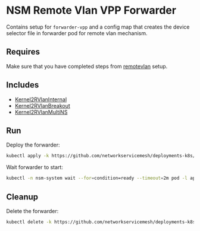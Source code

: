 # NSM Remote Vlan VPP Forwarder

Contains setup for `forwarder-vpp` and a config map that creates the device selector file in forwarder pod for remote vlan mechanism.

## Requires

Make sure that you have completed steps from [remotevlan](../../remotevlan) setup.

## Includes

- [Kernel2RVlanInternal](../../use-cases/Kernel2RVlanInternal)
- [Kernel2RVlanBreakout](../../use-cases/Kernel2RVlanBreakout)
- [Kernel2RVlanMultiNS](../../use-cases/Kernel2RVlanMultiNS)

## Run

Deploy the forwarder:

```bash
kubectl apply -k https://github.com/networkservicemesh/deployments-k8s/examples/remotevlan/rvlanvpp?ref=6c2159b8f709053249ad0c6dade131114872022e
```

Wait forwarder to start:

```bash
kubectl -n nsm-system wait --for=condition=ready --timeout=2m pod -l app=forwarder-vpp
```

## Cleanup

Delete the forwarder:

```bash
kubectl delete -k https://github.com/networkservicemesh/deployments-k8s/examples/remotevlan/rvlanvpp?ref=6c2159b8f709053249ad0c6dade131114872022e
```
